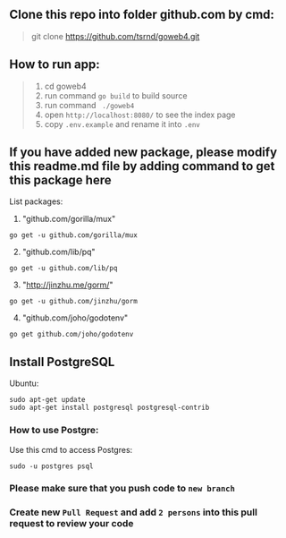 ## Clone this repo into folder github.com by cmd:
> git clone https://github.com/tsrnd/goweb4.git

## How to run app:
> 1. cd goweb4
> 2. run command `go build` to build source
> 3. run command ` ./goweb4`
> 4. open `http://localhost:8080/` to see the index page
> 5. copy `.env.example` and rename it into `.env`

## If you have added new package, please modify this readme.md file by adding command to get this package here
List packages:
1. "github.com/gorilla/mux"
```
go get -u github.com/gorilla/mux
```
2. "github.com/lib/pq"
```
go get -u github.com/lib/pq
```
3. "http://jinzhu.me/gorm/"
```
go get -u github.com/jinzhu/gorm
```
4. "github.com/joho/godotenv"
```
go get github.com/joho/godotenv
```

## Install PostgreSQL
Ubuntu:
```
sudo apt-get update
sudo apt-get install postgresql postgresql-contrib
```
### How to use Postgre:
Use this cmd to access Postgres:
```
sudo -u postgres psql
```

### Please make sure that you push code to `new branch`
### Create new `Pull Request` and add `2 persons` into this pull request to review your code
